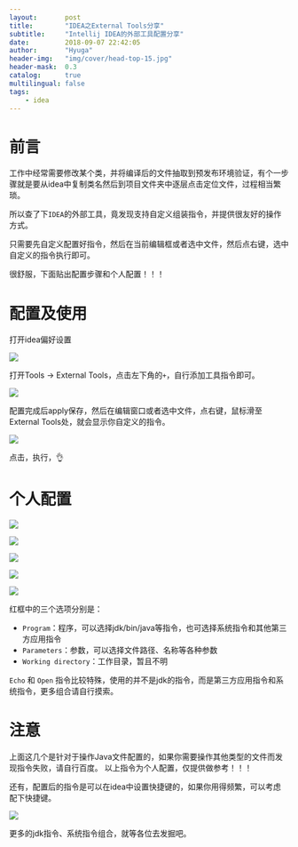 ```yaml
---
layout:       post
title:        "IDEA之External Tools分享"
subtitle:     "Intellij IDEA的外部工具配置分享"
date:         2018-09-07 22:42:05
author:       "Hyuga"
header-img:   "img/cover/head-top-15.jpg"
header-mask:  0.3
catalog:      true
multilingual: false
tags:
    - idea
---
```


# 前言
工作中经常需要修改某个类，并将编译后的文件抽取到预发布环境验证，有个一步骤就是要从idea中复制类名然后到项目文件夹中逐层点击定位文件，过程相当繁琐。

所以查了下`IDEA`的外部工具，竟发现支持自定义组装指令，并提供很友好的操作方式。

只需要先自定义配置好指令，然后在当前编辑框或者选中文件，然后点右键，选中自定义的指令执行即可。

很舒服，下面贴出配置步骤和个人配置！！！

# 配置及使用
打开idea偏好设置

![](/img/2018/2018-09/external-tools-1.png)

打开Tools -> External Tools，点击左下角的`+`，自行添加工具指令即可。

![](/img/2018/2018-09/external-tools-2.png)

配置完成后apply保存，然后在编辑窗口或者选中文件，点右键，鼠标滑至External Tools处，就会显示你自定义的指令。

![](/img/2018/2018-09/external-tools-3.png)

点击，执行，👌

# 个人配置
![](/img/2018/2018-09/external-tools-4.png)

![](/img/2018/2018-09/external-tools-5.png)

![](/img/2018/2018-09/external-tools-6.png)

![](/img/2018/2018-09/external-tools-7.png)

![](/img/2018/2018-09/external-tools-8.png)

红框中的三个选项分别是：
- `Program`：程序，可以选择jdk/bin/java等指令，也可选择系统指令和其他第三方应用指令
- `Parameters`：参数，可以选择文件路径、名称等各种参数
- `Working directory`：工作目录，暂且不明

`Echo` 和 `Open` 指令比较特殊，使用的并不是jdk的指令，而是第三方应用指令和系统指令，更多组合请自行摸索。

# 注意
上面这几个是针对于操作Java文件配置的，如果你需要操作其他类型的文件而发现指令失败，请自行百度。
以上指令为个人配置，仅提供做参考！！！

还有，配置后的指令是可以在idea中设置快捷键的，如果你用得频繁，可以考虑配下快捷键。

![](/img/2018/2018-09/external-tools-9.png)

更多的jdk指令、系统指令组合，就等各位去发掘吧。